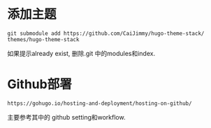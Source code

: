 

# 添加主题
`git submodule add https://github.com/CaiJimmy/hugo-theme-stack/ themes/hugo-theme-stack`

如果提示already exist, 删除.git 中的modules和index.

# Github部署
`https://gohugo.io/hosting-and-deployment/hosting-on-github/`

主要参考其中的 github setting和workflow.